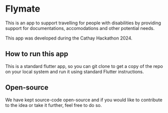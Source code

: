 # Flymate

This is an app to support travelling for people with disabilities by providing support for documentations, accomodations and other potential needs.

This app was developed during the Cathay Hackathon 2024.

## How to run this app

This is a standard flutter app, so you can git clone to get a copy of the repo on your local system and run it using standard Flutter instructions.


## Open-source

We have kept source-code open-source and if you would like to contribute to the idea or take it further, feel free to do so.
